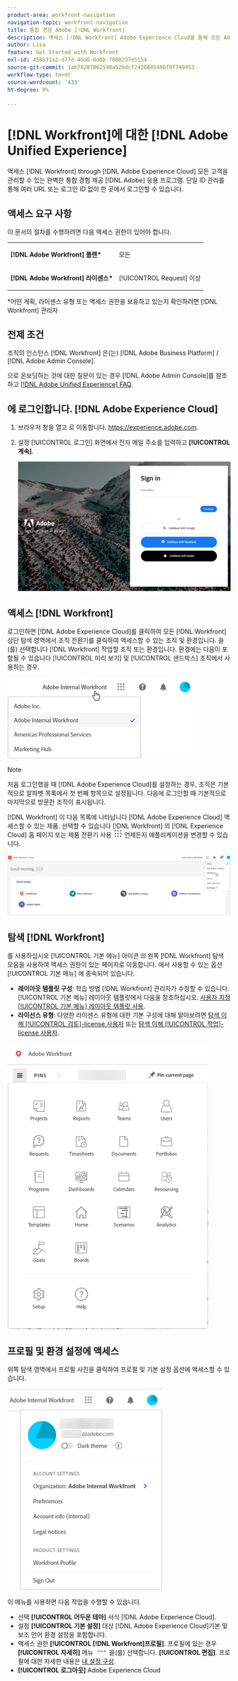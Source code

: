```yaml
---
product-area: workfront-navigation
navigation-topic: workfront-navigation
title: 통합 경험 Adobe [!DNL Workfront]
description: 액세스 [!DNL Workfront] Adobe Experience Cloud을 통해 모든 Adobe 애플리케이션을 관리할 수 있는 끊김 없는 통합 경험을 제공합니다.
author: Lisa
feature: Get Started with Workfront
exl-id: 458631a2-d77d-46d6-8d6b-7008237e5154
source-git-commit: 1ab76287062598a526dcf2420845498f8f749453
workflow-type: tm+mt
source-wordcount: '433'
ht-degree: 0%

---
```


# [!DNL Workfront]에 대한 [!DNL Adobe Unified Experience]

액세스 [!DNL Workfront] through [!DNL Adobe Experience Cloud] 모든 고객을 관리할 수 있는 완벽한 통합 경험 제공 [!DNL Adobe] 응용 프로그램. 단일 ID 관리를 통해 여러 URL 또는 로그인 ID 없이 한 곳에서 로그인할 수 있습니다.

## 액세스 요구 사항

이 문서의 절차를 수행하려면 다음 액세스 권한이 있어야 합니다.

<table style="table-layout:auto"> 
 <col> 
 <col> 
 <tbody> 
  <tr> 
   <td role="rowheader"><strong>[!DNL Adobe Workfront] 플랜*</strong></td> 
   <td> <p>모든</p> </td> 
  </tr> 
  <tr> 
   <td role="rowheader"><strong>[!DNL Adobe Workfront] 라이센스*</strong></td> 
   <td> <p>[!UICONTROL Request] 이상</p> </td> 
  </tr> 
 </tbody> 
</table>

&#42;어떤 계획, 라이센스 유형 또는 액세스 권한을 보유하고 있는지 확인하려면 [!DNL Workfront] 관리자

## 전제 조건

조직의 인스턴스 [!DNL Workfront] 은(는) [!DNL Adobe Business Platform] / [!DNL Adobe Admin Console].

으로 온보딩하는 것에 대한 질문이 있는 경우 [!DNL Adobe Admin Console]를 참조하고 [[!DNL Adobe Unified Experience] FAQ](/help/quicksilver/workfront-basics/navigate-workfront/workfront-navigation/unified-experience-faq.md/).

## 에 로그인합니다. [!DNL Adobe Experience Cloud]

1. 브라우저 창을 열고 로 이동합니다. <https://experience.adobe.com>.
1. 설정 [!UICONTROL 로그인] 화면에서 전자 메일 주소를 입력하고 **[!UICONTROL 계속]**.

   ![에 로그인 [!DNL Adobe Experience Cloud]](assets/aec-login-page.png)

## 액세스 [!DNL Workfront]

로그인하면 [!DNL Adobe Experience Cloud]를 클릭하여 모든 [!DNL Workfront] 상단 탐색 영역에서 조직 전환기를 클릭하여 액세스할 수 있는 조직 및 환경입니다. 을(를) 선택합니다 [!DNL Workfront] 작업할 조직 또는 환경입니다. 환경에는 다음이 포함될 수 있습니다 [!UICONTROL 미리 보기] 및 [!UICONTROL 샌드박스] 조직에서 사용하는 경우.

![보기 [!DNL Workfront] 조직 및 환경](assets/aec-view-all-orgs.png)

>[!NOTE]
>
>처음 로그인했을 때 [!DNL Adobe Experience Cloud]를 설정하는 경우, 조직은 기본적으로 알파벳 목록에서 첫 번째 항목으로 설정됩니다. 다음에 로그인할 때 기본적으로 마지막으로 방문한 조직이 표시됩니다.

[!DNL Workfront] 이 다음 목록에 나타납니다 [!DNL Adobe Experience Cloud] 액세스할 수 있는 제품. 선택할 수 있습니다 [!DNL Workfront] 의 [!DNL Experience Cloud] 홈 페이지 또는 제품 전환기 사용 ![제품 전환기](assets/main-menu-icon.png) 언제든지 애플리케이션을 변경할 수 있습니다.

![선택 [!DNL Workfront] 응용 프로그램에 액세스하려면](assets/aec-product-switcher.png)

## 탐색 [!DNL Workfront]

를 사용하십시오 [!UICONTROL 기본 메뉴] 아이콘 ![](assets/main-menu-icon-left-nav.png) 왼쪽 [!DNL Workfront] 탐색 모음을 사용하여 액세스 권한이 있는 페이지로 이동합니다. 에서 사용할 수 있는 옵션 [!UICONTROL 기본 메뉴] 에 종속되어 있습니다.

* **레이아웃 템플릿 구성**: 학습 방법 [!DNL Workfront] 관리자가 수정할 수 있습니다. [!UICONTROL 기본 메뉴] 레이아웃 템플릿에서 다음을 참조하십시오. [사용자 지정 [!UICONTROL 기본 메뉴] 레이아웃 템플릿 사용](/help/quicksilver/administration-and-setup/customize-workfront/use-layout-templates/customize-main-menu.md).
* **라이선스 유형**: 다양한 라이센스 유형에 대한 기본 구성에 대해 알아보려면 [탐색 이해 [!UICONTROL 검토]-license 사용자](/help/quicksilver/workfront-basics/navigate-workfront/workfront-navigation/reviewer-global-navigation-bar.md) 또는 [탐색 이해 [!UICONTROL 작업]-license 사용자](/help/quicksilver/workfront-basics/navigate-workfront/workfront-navigation/worker-global-navigation-bar.md).

![기본 메뉴](assets/main-menu-options-left-nav.png)

## 프로필 및 환경 설정에 액세스

위쪽 탐색 영역에서 프로필 사진을 클릭하여 프로필 및 기본 설정 옵션에 액세스할 수 있습니다.

![프로필 메뉴](assets/aec-profile-picture-menu.png)

이 메뉴를 사용하면 다음 작업을 수행할 수 있습니다.

* 선택 **[!UICONTROL 어두운 테마]** 서식 [!DNL Adobe Experience Cloud].
* 설정 **[!UICONTROL 기본 설정]** 대상 [!DNL Adobe Experience Cloud]기본 및 보조 언어 환경 설정을 포함합니다.
* 액세스 권한 **[!UICONTROL [!DNL Workfront]프로필]**. 프로필에 있는 경우 **[!UICONTROL 자세히]** 메뉴 ![](assets/more-icon.png) 을(를) 선택합니다. **[!UICONTROL 편집]**. 프로필에 대한 자세한 내용은 [내 설정 구성](/help/quicksilver/workfront-basics/manage-your-account-and-profile/configuring-your-user-profile/configure-my-settings.md).
* **[!UICONTROL 로그아웃]** Adobe Experience Cloud
